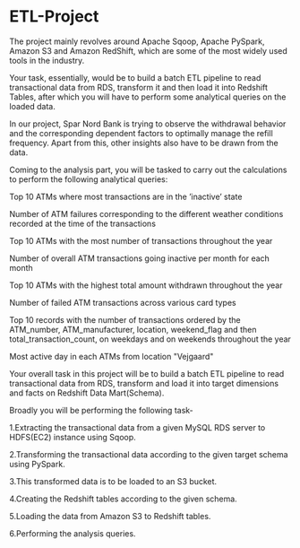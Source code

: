 # ETL-Project
The project mainly revolves around Apache Sqoop, Apache PySpark, Amazon S3 and Amazon RedShift, which are some of the most widely used tools in the industry.

Your task, essentially, would be to build a batch ETL pipeline to read transactional data from RDS, transform it and then load it into Redshift Tables, after which you will have to perform some analytical queries on the loaded data.

In our project, Spar Nord Bank is trying to observe the withdrawal behavior and the corresponding dependent factors to optimally manage the refill frequency. Apart from this, other insights also have to be drawn from the data.

 

Coming to the analysis part, you will be tasked to carry out the calculations to perform the following analytical queries:

Top 10 ATMs where most transactions are in the ’inactive’ state

Number of ATM failures corresponding to the different weather conditions recorded at the time of the transactions

Top 10 ATMs with the most number of transactions throughout the year

Number of overall ATM transactions going inactive per month for each month

Top 10 ATMs with the highest total amount withdrawn throughout the year

Number of failed ATM transactions across various card types

Top 10 records with the number of transactions ordered by the ATM_number, ATM_manufacturer, location, weekend_flag and then total_transaction_count, on weekdays and on weekends throughout the year

Most active day in each ATMs from location "Vejgaard"

 

Your overall task in this project will be to build a batch ETL pipeline to read transactional data from RDS, transform and load it into target dimensions and facts on Redshift Data Mart(Schema).

Broadly you will be performing the following task-

1.Extracting the transactional data from a given MySQL RDS server to HDFS(EC2) instance using Sqoop.

2.Transforming the transactional data according to the given target schema using PySpark. 

3.This transformed data is to be loaded to an S3 bucket.

4.Creating the Redshift tables according to the given schema.

5.Loading the data from Amazon S3 to Redshift tables.

6.Performing the analysis queries.
